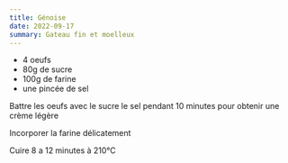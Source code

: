 ```yaml
---
title: Génoise
date: 2022-09-17
summary: Gateau fin et moelleux
---
```


* 4 oeufs
* 80g de sucre
* 100g de farine
* une pincée de sel


Battre les oeufs avec le sucre le sel pendant 10 minutes pour obtenir une crème légère

Incorporer la farine délicatement

Cuire 8 a 12 minutes à 210°C


